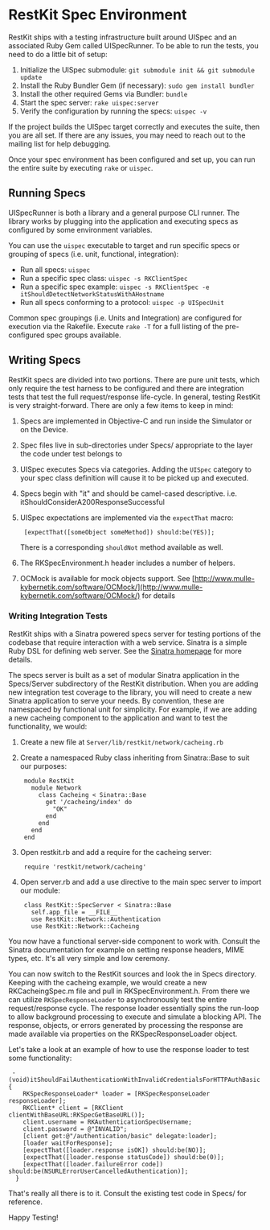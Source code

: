 RestKit Spec Environment
========================

RestKit ships with a testing infrastructure built around UISpec and
an associated Ruby Gem called UISpecRunner. To be able to run the
tests, you need to do a little bit of setup:

1. Initialize the UISpec submodule: `git submodule init && git submodule update`
1. Install the Ruby Bundler Gem (if necessary): `sudo gem install bundler`
1. Install the other required Gems via Bundler: `bundle`
1. Start the spec server: `rake uispec:server`
1. Verify the configuration by running the specs: `uispec -v`

If the project builds the UISpec target correctly and executes the suite, then
you are all set. If there are any issues, you may need to reach out to the mailing
list for help debugging.

Once your spec environment has been configured and set up, you can run the entire suite
by executing `rake` or `uispec`.

Running Specs
-------------

UISpecRunner is both a library and a general purpose CLI runner. The library works
by plugging into the application and executing specs as configured by some environment
variables.

You can use the `uispec` executable to target and run specific specs or grouping of specs
(i.e. unit, functional, integration):

* Run all specs: `uispec`
* Run a specific spec class: `uispec -s RKClientSpec`
* Run a specific spec example: `uispec -s RKClientSpec -e itShouldDetectNetworkStatusWithAHostname`
* Run all specs conforming to a protocol: `uispec -p UISpecUnit`

Common spec groupings (i.e. Units and Integration) are configured for execution via the Rakefile. Execute
`rake -T` for a full listing of the pre-configured spec groups available.

Writing Specs
-------------

RestKit specs are divided into two portions. There are pure unit tests, which only require the test harness to be
configured and there are integration tests that test the full request/response life-cycle. In general, testing RestKit is very straight-forward. There are only a few items to keep in mind:

1. Specs are implemented in Objective-C and run inside the Simulator or on the Device.
1. Spec files live in sub-directories under Specs/ appropriate to the layer the code under test belongs to
1. UISpec executes Specs via categories. Adding the `UISpec` category to your spec class definition will cause it to be picked up and executed.
1. Specs begin with "it" and should be camel-cased descriptive. i.e. itShouldConsiderA200ResponseSuccessful
1. UISpec expectations are implemented via the `expectThat` macro:

        [expectThat([someObject someMethod]) should:be(YES)];
    There is a corresponding `shouldNot` method available as well.
1. The RKSpecEnvironment.h header includes a number of helpers.
1. OCMock is available for mock objects support. See [http://www.mulle-kybernetik.com/software/OCMock/](http://www.mulle-kybernetik.com/software/OCMock/) for details

### Writing Integration Tests

RestKit ships with a Sinatra powered specs server for testing portions of the codebase that require interaction
with a web service. Sinatra is a simple Ruby DSL for defining web server. See the [Sinatra homepage](http://www.sinatrarb.com/) for more details.

The specs server is built as a set of modular Sinatra application in the Specs/Server subdirectory of the RestKit
distribution. When you are adding new integration test coverage to the library, you will need to create a new Sinatra application
to serve your needs. By convention, these are namespaced by functional unit for simplicity. For example, if we are adding a new
cacheing component to the application and want to test the functionality, we would:

1. Create a new file at `Server/lib/restkit/network/cacheing.rb`
1. Create a namespaced Ruby class inheriting from Sinatra::Base to suit our purposes:

        module RestKit
          module Network
            class Cacheing < Sinatra::Base
              get '/cacheing/index' do
                "OK"
              end
            end
          end
        end
1. Open restkit.rb and add a require for the cacheing server:

        require 'restkit/network/cacheing'
1. Open server.rb and add a use directive to the main spec server to import our module:

        class RestKit::SpecServer < Sinatra::Base
          self.app_file = __FILE__
          use RestKit::Network::Authentication
          use RestKit::Network::Cacheing

You now have a functional server-side component to work with. Consult the Sinatra documentation for example on setting
response headers, MIME types, etc. It's all very simple and low ceremony.

You can now switch to the RestKit sources and look the in Specs directory. Keeping with the cacheing example, we would create a new RKCacheingSpec.m file and pull in RKSpecEnvironment.h. From there we can utilize `RKSpecResponseLoader` to asynchronously test
the entire request/response cycle. The response loader essentially spins the run-loop to allow background processing to execute and
simulate a blocking API. The response, objects, or errors generated by processing the response are made available via properties
on the RKSpecResponseLoader object.

Let's take a look at an example of how to use the response loader to test some functionality:

     - (void)itShouldFailAuthenticationWithInvalidCredentialsForHTTPAuthBasic {
        RKSpecResponseLoader* loader = [RKSpecResponseLoader responseLoader];
        RKClient* client = [RKClient clientWithBaseURL:RKSpecGetBaseURL()];
        client.username = RKAuthenticationSpecUsername;
        client.password = @"INVALID";
        [client get:@"/authentication/basic" delegate:loader];
        [loader waitForResponse];
        [expectThat([loader.response isOK]) should:be(NO)]; 
        [expectThat([loader.response statusCode]) should:be(0)];
        [expectThat([loader.failureError code]) should:be(NSURLErrorUserCancelledAuthentication)];
      }

That's really all there is to it. Consult the existing test code in Specs/ for reference. 

Happy Testing!
